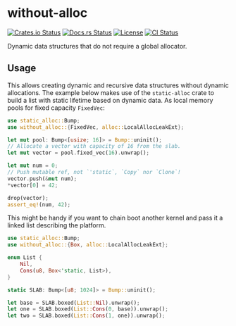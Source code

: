 # without-alloc

[![Crates.io Status](https://img.shields.io/crates/v/without-alloc.svg)](https://crates.io/crates/without-alloc)
[![Docs.rs Status](https://docs.rs/without-alloc/badge.svg)](https://docs.rs/without-alloc/)
[![License](https://img.shields.io/badge/license-MIT-blue.svg)](https://raw.githubusercontent.com/HeroicKatora/without-alloc/LICENSE)
[![CI Status](https://api.cirrus-ci.com/github/HeroicKatora/alloc-free.svg)](https://cirrus-ci.com/github/HeroicKatora/alloc-free)

Dynamic data structures that do not require a global allocator.

## Usage

This allows creating dynamic and recursive data structures without dynamic
allocations. The example below makes use of the `static-alloc` crate to build a
list with static lifetime based on dynamic data. As local memory pools for
fixed capacity `FixedVec`:

```rust
use static_alloc::Bump;
use without_alloc::{FixedVec, alloc::LocalAllocLeakExt};

let mut pool: Bump<[usize; 16]> = Bump::uninit();
// Allocate a vector with capacity of 16 from the slab.
let mut vector = pool.fixed_vec(16).unwrap();

let mut num = 0;
// Push mutable ref, not `'static`, `Copy` nor `Clone`!
vector.push(&mut num);
*vector[0] = 42;

drop(vector);
assert_eq!(num, 42);
```

This might be handy if you want to chain boot another kernel and pass it a
linked list describing the platform.

```rust
use static_alloc::Bump;
use without_alloc::{Box, alloc::LocalAllocLeakExt};

enum List {
    Nil,
    Cons(u8, Box<'static, List>),
}

static SLAB: Bump<[u8; 1024]> = Bump::uninit();

let base = SLAB.boxed(List::Nil).unwrap();
let one = SLAB.boxed(List::Cons(0, base)).unwrap();
let two = SLAB.boxed(List::Cons(1, one)).unwrap();
```

